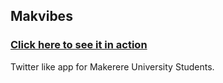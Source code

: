 ## Makvibes
### [Click here to see it in action ](http://makvibes.heroku.com)

Twitter like app for Makerere University Students.
